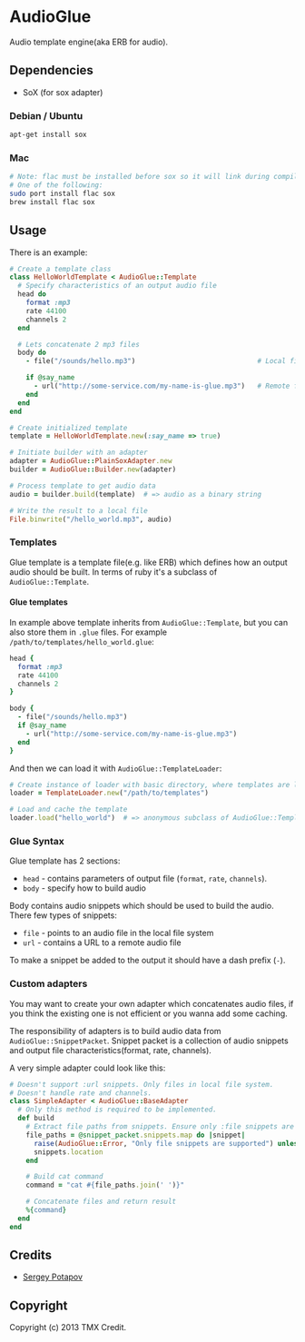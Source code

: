 # AudioGlue

Audio template engine(aka ERB for audio).


## Dependencies

* SoX (for sox adapter)

### Debian / Ubuntu

```bash
apt-get install sox
```

### Mac

```bash
# Note: flac must be installed before sox so it will link during compilation.
# One of the following:
sudo port install flac sox
brew install flac sox
```

## Usage

There is an example:

```ruby
# Create a template class
class HelloWorldTemplate < AudioGlue::Template
  # Specify characteristics of an output audio file
  head do
    format :mp3
    rate 44100
    channels 2
  end

  # Lets concatenate 2 mp3 files
  body do
    - file("/sounds/hello.mp3")                              # Local file

    if @say_name
      - url("http://some-service.com/my-name-is-glue.mp3")   # Remote file
    end
  end
end

# Create initialized template
template = HelloWorldTemplate.new(:say_name => true)

# Initiate builder with an adapter
adapter = AudioGlue::PlainSoxAdapter.new
builder = AudioGlue::Builder.new(adapter)

# Process template to get audio data
audio = builder.build(template)  # => audio as a binary string

# Write the result to a local file
File.binwrite("/hello_world.mp3", audio)
```

### Templates

Glue template is a template file(e.g. like ERB) which defines how
an output audio should be built.
In terms of ruby it's a subclass of `AudioGlue::Template`.

#### Glue templates

In example above template inherits from `AudioGlue::Template`, but you can also
store them in `.glue` files. For example `/path/to/templates/hello_world.glue`:

```ruby
head {
  format :mp3
  rate 44100
  channels 2
}

body {
  - file("/sounds/hello.mp3")
  if @say_name
    - url("http://some-service.com/my-name-is-glue.mp3")
  end
}
```

And then we can load it with `AudioGlue::TemplateLoader`:

```ruby
# Create instance of loader with basic directory, where templates are located
loader = TemplateLoader.new("/path/to/templates")

# Load and cache the template
loader.load("hello_world")  # => anonymous subclass of AudioGlue::Template
```

### Glue Syntax

Glue template has 2 sections:
* `head` - contains parameters of output file (`format`, `rate`, `channels`).
* `body` - specify how to build audio

Body contains audio snippets which should be used to build the audio.
There few types of snippets:
* `file` - points to an audio file in the local file system
* `url` - contains a URL to a remote audio file

To make a snippet be added to the output it should have a dash prefix (`-`).


### Custom adapters

You may want to create your own adapter which concatenates audio files, if you think
the existing one is not efficient or you wanna add some caching.

The responsibility of adapters is to build audio data from `AudioGlue::SnippetPacket`.
Snippet packet is a collection of audio snippets and output file
characteristics(format, rate, channels).

A very simple adapter could look like this:

```ruby
# Doesn't support :url snippets. Only files in local file system.
# Doesn't handle rate and channels.
class SimpleAdapter < AudioGlue::BaseAdapter
  # Only this method is required to be implemented.
  def build
    # Extract file paths from snippets. Ensure only :file snippets are present.
    file_paths = @snippet_packet.snippets.map do |snippet|
      raise(AudioGlue::Error, "Only file snippets are supported") unless snippet.type == :file
      snippets.location
    end

    # Build cat command
    command = "cat #{file_paths.join(' ')}"

    # Concatenate files and return result
    %{command}
  end
end
```


## Credits

* [Sergey Potapov](https://github.com/greyblake)

## Copyright

Copyright (c) 2013 TMX Credit.

